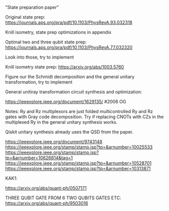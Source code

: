 "State preparation paper" 


Original state prep:
https://journals.aps.org/pra/pdf/10.1103/PhysRevA.93.032318

Knill isometry, state prep optimizations in appendix

Optimal two and three qubit state prep:
https://journals.aps.org/pra/pdf/10.1103/PhysRevA.77.032320

Look into those, try to implement

Knill isometry state prep:
https://arxiv.org/abs/1003.5760

Figure our the Schmidt decomposition and the general unitary transformation, try to implement

General unitiray transformation circuit synthesis and optimization:

https://ieeexplore.ieee.org/document/1629135/ #2006 OG

Notes:
Ry and Rz multiplexors are just folded multicontrolled Ry and Rz gates with Gray code decomposition. 
Try if replacing CNOTs with CZs in the multiplexed Ry in the general unitary synthesis works.

Qiskit unitary synthesis already uses the QSD from the paper.

https://ieeexplore.ieee.org/document/9743148
https://ieeexplore.ieee.org/stamp/stamp.jsp?tp=&arnumber=10025533
https://ieeexplore.ieee.org/stamp/stamp.jsp?tp=&arnumber=10626814&tag=1
https://ieeexplore.ieee.org/stamp/stamp.jsp?tp=&arnumber=10528701
https://ieeexplore.ieee.org/stamp/stamp.jsp?tp=&arnumber=10313871

KAK1:

https://arxiv.org/abs/quant-ph/0507171

THREE QUBIT GATE FROM 6 TWO QUBITS GATES ETC:
https://arxiv.org/abs/quant-ph/9503016